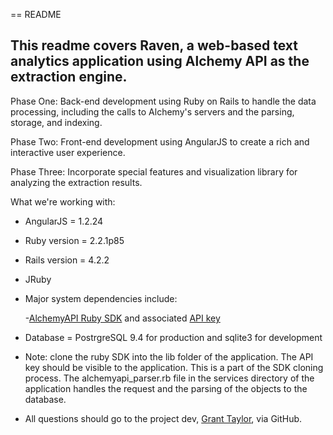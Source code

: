 == README

## This readme covers Raven, a web-based text analytics application using Alchemy API as the extraction engine.

Phase One: Back-end development using Ruby on Rails to handle the data processing, including the calls to Alchemy's servers and the parsing, storage, and indexing.

Phase Two: Front-end development using AngularJS to create a rich and interactive user experience.

Phase Three: Incorporate special features and visualization library for analyzing the extraction results.

What we're working with:

* AngularJS = 1.2.24

* Ruby version = 2.2.1p85

* Rails version = 4.2.2

* JRuby

* Major system dependencies include:


    -[AlchemyAPI Ruby SDK](https://github.com/AlchemyAPI/alchemyapi_ruby) and associated [API key](http://www.alchemyapi.com/api/register.html)

* Database = PostrgreSQL 9.4 for production and sqlite3 for development

* Note: clone the ruby SDK into the lib folder of the application. The API key should be visible to the application. This is a part of the SDK cloning process. The alchemyapi_parser.rb file in the services directory of the application handles the request and the parsing of the objects to the database.

* All questions should go to the project dev, [Grant Taylor](https://github.com/granttaylor0710), via GitHub.
